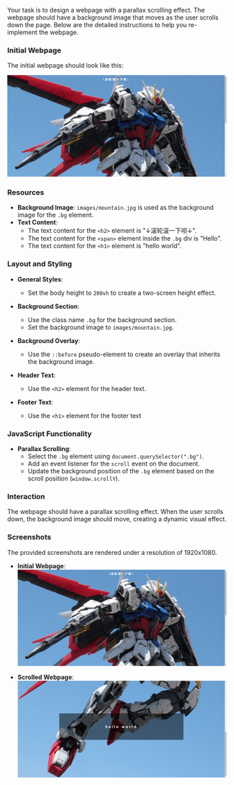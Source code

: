 
Your task is to design a webpage with a parallax scrolling effect. The webpage should have a background image that moves as the user scrolls down the page. Below are the detailed instructions to help you re-implement the webpage.

### Initial Webpage
The initial webpage should look like this:

![initial webpage](./_images/origin.png)

### Resources
- **Background Image**: `images/mountain.jpg` is used as the background image for the `.bg` element.
- **Text Content**:
  - The text content for the `<h2>` element is "↓滚轮滚一下呗↓".
  - The text content for the `<span>` element inside the `.bg` div is "Hello".
  - The text content for the `<h1>` element is "hello world".

### Layout and Styling
- **General Styles**:
  - Set the body height to `200vh` to create a two-screen height effect.

- **Background Section**:
  - Use the class name `.bg` for the background section.
  - Set the background image to `images/mountain.jpg`.
  
- **Background Overlay**:
  - Use the `::before` pseudo-element to create an overlay that inherits the background image.
  
- **Header Text**:
  - Use the `<h2>` element for the header text.
  
- **Footer Text**:
  - Use the `<h1>` element for the footer text

### JavaScript Functionality
- **Parallax Scrolling**:
  - Select the `.bg` element using `document.querySelector(".bg")`.
  - Add an event listener for the `scroll` event on the document.
  - Update the background position of the `.bg` element based on the scroll position (`window.scrollY`).

### Interaction
The webpage should have a parallax scrolling effect. When the user scrolls down, the background image should move, creating a dynamic visual effect.

### Screenshots
The provided screenshots are rendered under a resolution of 1920x1080.

- **Initial Webpage**:
  ![initial webpage](./_images/origin.png)

- **Scrolled Webpage**:
  ![scrolled webpage](./_images/origin_scrolled.png)
